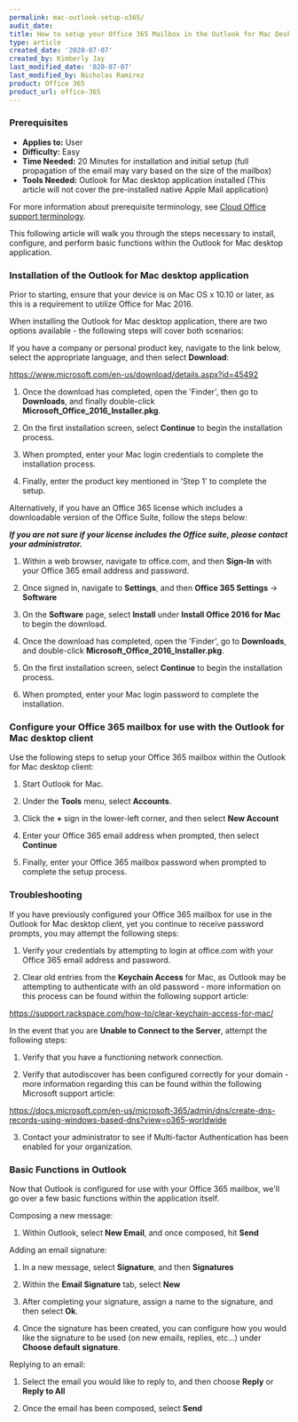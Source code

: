 ```yaml
---
permalink: mac-outlook-setup-o365/
audit_date:
title: How to setup your Office 365 Mailbox in the Outlook for Mac Desktop Application
type: article
created_date: '2020-07-07'
created_by: Kimberly Jay
last_modified_date: '020-07-07'
last_modified_by: Nicholas Ramirez
product: Office 365
product_url: office-365
---
```


### Prerequisites

- **Applies to:** User
- **Difficulty:** Easy
- **Time Needed:** 20 Minutes for installation and initial setup (full propagation of the email may vary based on the size of the mailbox)
- **Tools Needed:** Outlook for Mac desktop application installed (This article will not cover the pre-installed native Apple Mail application)

For more information about prerequisite terminology, see [Cloud Office support terminology](/how-to/cloud-office-support-terminology).

This following article will walk you through the steps necessary to install, configure, and perform basic functions within the Outlook for Mac desktop application.

### Installation of the Outlook for Mac desktop application  

Prior to starting, ensure that your device is on Mac OS x 10.10 or later, as this is a requirement to utilize Office for Mac 2016.

When installing the Outlook for Mac desktop application, there are two options available - the following steps will cover both scenarios:

If you have a company or personal product key, navigate to the link below, select the appropriate language, and then select **Download**:

https://www.microsoft.com/en-us/download/details.aspx?id=45492

1.  Once the download has completed, open the 'Finder', then go to **Downloads**, and finally double-click **Microsoft_Office_2016_Installer.pkg**.

2.  On the first installation screen, select **Continue** to begin the installation process.

3.  When prompted, enter your Mac login credentials to complete the installation process.

4.  Finally, enter the product key mentioned in 'Step 1' to complete the setup.

Alternatively, if you have an Office 365 license which includes a downloadable version of the Office Suite, follow the steps below:

***If you are not sure if your license includes the Office suite, please contact your administrator.***

1.  Within a web browser, navigate to office.com, and then **Sign-In** with your Office 365 email address and password.

2.  Once signed in, navigate to **Settings**, and then **Office 365 Settings** -> **Software**

3.  On the **Software** page, select **Install** under **Install Office 2016 for Mac** to begin the download.

4.  Once the download has completed, open the 'Finder', go to **Downloads**, and double-click **Microsoft_Office_2016_Installer.pkg**.

5.  On the first installation screen, select **Continue** to begin the installation process.

6. When prompted, enter your Mac login password to complete the installation.

### Configure your Office 365 mailbox for use with the Outlook for Mac desktop client

Use the following steps to setup your Office 365 mailbox within the Outlook for Mac desktop client:

1.	Start Outlook for Mac.

2.	Under the **Tools** menu, select **Accounts**.

3.	Click the **+** sign in the lower-left corner, and then select **New Account**

4.	Enter your Office 365 email address when prompted, then select **Continue**

5. Finally, enter your Office 365 mailbox password when prompted to complete the setup process.  

### Troubleshooting

If you have previously configured your Office 365 mailbox for use in the Outlook for Mac desktop client, yet you continue to receive password prompts, you may attempt the following steps:

1.	Verify your credentials by attempting to login at office.com with your Office 365 email address and password.

2.	Clear old entries from the **Keychain Access** for Mac, as Outlook may be attempting to authenticate with an old password - more information on this process can be found within the following support article:

https://support.rackspace.com/how-to/clear-keychain-access-for-mac/

In the event that you are **Unable to Connect to the Server**, attempt the following steps:

1.  Verify that you have a functioning network connection.

2.  Verify that autodiscover has been configured correctly for your domain - more information regarding this can be found within the following Microsoft support article:

https://docs.microsoft.com/en-us/microsoft-365/admin/dns/create-dns-records-using-windows-based-dns?view=o365-worldwide

3.  Contact your administrator to see if Multi-factor Authentication has been enabled for your organization.

### Basic Functions in Outlook

Now that Outlook is configured for use with your Office 365 mailbox, we'll go over a few basic functions within the application itself.

Composing a new message:

1.  Within Outlook, select **New Email**, and once composed, hit **Send**

Adding an email signature:

1.  In a new message, select **Signature**, and then **Signatures**

2.  Within the **Email Signature** tab, select **New**

3.  After completing your signature, assign a name to the signature, and then select **Ok**.

4.  Once the signature has been created, you can configure how you would like the signature to be used (on new emails, replies, etc...) under **Choose default signature**.

Replying to an email:

1.  Select the email you would like to reply to, and then choose **Reply** or **Reply to All**

2.  Once the email has been composed, select **Send**
